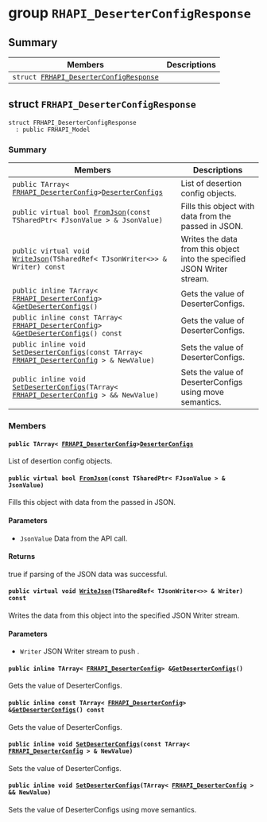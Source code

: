 # group `RHAPI_DeserterConfigResponse` <a id="group__RHAPI__DeserterConfigResponse"></a>

## Summary

 Members                        | Descriptions                                
--------------------------------|---------------------------------------------
`struct `[`FRHAPI_DeserterConfigResponse`](#structFRHAPI__DeserterConfigResponse) | 

## struct `FRHAPI_DeserterConfigResponse` <a id="structFRHAPI__DeserterConfigResponse"></a>

```
struct FRHAPI_DeserterConfigResponse
  : public FRHAPI_Model
```

### Summary

 Members                        | Descriptions                                
--------------------------------|---------------------------------------------
`public TArray< `[`FRHAPI_DeserterConfig`](RHAPI_DeserterConfig.md#structFRHAPI__DeserterConfig)` > `[`DeserterConfigs`](#structFRHAPI__DeserterConfigResponse_1a70fc399fc7586341e681d4937997689c) | List of desertion config objects.
`public virtual bool `[`FromJson`](#structFRHAPI__DeserterConfigResponse_1a28a06318ec74423c87edef5fa580362b)`(const TSharedPtr< FJsonValue > & JsonValue)` | Fills this object with data from the passed in JSON.
`public virtual void `[`WriteJson`](#structFRHAPI__DeserterConfigResponse_1a54584188e7918fbadd23226e4a596d8e)`(TSharedRef< TJsonWriter<>> & Writer) const` | Writes the data from this object into the specified JSON Writer stream.
`public inline TArray< `[`FRHAPI_DeserterConfig`](RHAPI_DeserterConfig.md#structFRHAPI__DeserterConfig)` > & `[`GetDeserterConfigs`](#structFRHAPI__DeserterConfigResponse_1af1b3277ecefd58d2923e7bb8f9ea46f7)`()` | Gets the value of DeserterConfigs.
`public inline const TArray< `[`FRHAPI_DeserterConfig`](RHAPI_DeserterConfig.md#structFRHAPI__DeserterConfig)` > & `[`GetDeserterConfigs`](#structFRHAPI__DeserterConfigResponse_1aa746e1b67a1e07e8870fc00eec1c201c)`() const` | Gets the value of DeserterConfigs.
`public inline void `[`SetDeserterConfigs`](#structFRHAPI__DeserterConfigResponse_1a59ff0c1dff04ed8f23f7734c840a60ad)`(const TArray< `[`FRHAPI_DeserterConfig`](RHAPI_DeserterConfig.md#structFRHAPI__DeserterConfig)` > & NewValue)` | Sets the value of DeserterConfigs.
`public inline void `[`SetDeserterConfigs`](#structFRHAPI__DeserterConfigResponse_1ad4b4697f41c1b045f2a18f61c721c52a)`(TArray< `[`FRHAPI_DeserterConfig`](RHAPI_DeserterConfig.md#structFRHAPI__DeserterConfig)` > && NewValue)` | Sets the value of DeserterConfigs using move semantics.

### Members

#### `public TArray< `[`FRHAPI_DeserterConfig`](RHAPI_DeserterConfig.md#structFRHAPI__DeserterConfig)` > `[`DeserterConfigs`](#structFRHAPI__DeserterConfigResponse_1a70fc399fc7586341e681d4937997689c) <a id="structFRHAPI__DeserterConfigResponse_1a70fc399fc7586341e681d4937997689c"></a>

List of desertion config objects.

#### `public virtual bool `[`FromJson`](#structFRHAPI__DeserterConfigResponse_1a28a06318ec74423c87edef5fa580362b)`(const TSharedPtr< FJsonValue > & JsonValue)` <a id="structFRHAPI__DeserterConfigResponse_1a28a06318ec74423c87edef5fa580362b"></a>

Fills this object with data from the passed in JSON.

#### Parameters
* `JsonValue` Data from the API call.

#### Returns
true if parsing of the JSON data was successful.

#### `public virtual void `[`WriteJson`](#structFRHAPI__DeserterConfigResponse_1a54584188e7918fbadd23226e4a596d8e)`(TSharedRef< TJsonWriter<>> & Writer) const` <a id="structFRHAPI__DeserterConfigResponse_1a54584188e7918fbadd23226e4a596d8e"></a>

Writes the data from this object into the specified JSON Writer stream.

#### Parameters
* `Writer` JSON Writer stream to push .

#### `public inline TArray< `[`FRHAPI_DeserterConfig`](RHAPI_DeserterConfig.md#structFRHAPI__DeserterConfig)` > & `[`GetDeserterConfigs`](#structFRHAPI__DeserterConfigResponse_1af1b3277ecefd58d2923e7bb8f9ea46f7)`()` <a id="structFRHAPI__DeserterConfigResponse_1af1b3277ecefd58d2923e7bb8f9ea46f7"></a>

Gets the value of DeserterConfigs.

#### `public inline const TArray< `[`FRHAPI_DeserterConfig`](RHAPI_DeserterConfig.md#structFRHAPI__DeserterConfig)` > & `[`GetDeserterConfigs`](#structFRHAPI__DeserterConfigResponse_1aa746e1b67a1e07e8870fc00eec1c201c)`() const` <a id="structFRHAPI__DeserterConfigResponse_1aa746e1b67a1e07e8870fc00eec1c201c"></a>

Gets the value of DeserterConfigs.

#### `public inline void `[`SetDeserterConfigs`](#structFRHAPI__DeserterConfigResponse_1a59ff0c1dff04ed8f23f7734c840a60ad)`(const TArray< `[`FRHAPI_DeserterConfig`](RHAPI_DeserterConfig.md#structFRHAPI__DeserterConfig)` > & NewValue)` <a id="structFRHAPI__DeserterConfigResponse_1a59ff0c1dff04ed8f23f7734c840a60ad"></a>

Sets the value of DeserterConfigs.

#### `public inline void `[`SetDeserterConfigs`](#structFRHAPI__DeserterConfigResponse_1ad4b4697f41c1b045f2a18f61c721c52a)`(TArray< `[`FRHAPI_DeserterConfig`](RHAPI_DeserterConfig.md#structFRHAPI__DeserterConfig)` > && NewValue)` <a id="structFRHAPI__DeserterConfigResponse_1ad4b4697f41c1b045f2a18f61c721c52a"></a>

Sets the value of DeserterConfigs using move semantics.

